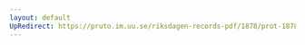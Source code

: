 ```yaml
---
layout: default
UpRedirect: https://pruto.im.uu.se/riksdagen-records-pdf/1878/prot-1878--ak--015/prot-1878--ak--015_018.pdf
---
```

